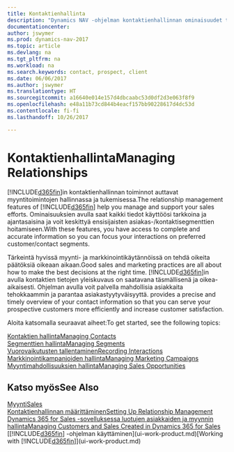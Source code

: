 ```yaml
---
title: Kontaktienhallinta
description: "Dynamics NAV -ohjelman kontaktienhallinnan ominaisuudet tukevat myyntitoimintoja. Voit myös käyttää kontakteja ja prospekteja koskevia tietoja, mikä parantaa asiakaspalvelua."
documentationcenter: 
author: jswymer
ms.prod: dynamics-nav-2017
ms.topic: article
ms.devlang: na
ms.tgt_pltfrm: na
ms.workload: na
ms.search.keywords: contact, prospect, client
ms.date: 06/06/2017
ms.author: jswymer
ms.translationtype: HT
ms.sourcegitcommit: a16640e014e157d4dbcaabc53d0df2d3e063f8f9
ms.openlocfilehash: e48a11b73cd844b4eacf157bb90228617d4dc53d
ms.contentlocale: fi-fi
ms.lasthandoff: 10/26/2017

---
```

# <a name="managing-relationships"></a><span data-ttu-id="bf113-103">Kontaktienhallinta</span><span class="sxs-lookup"><span data-stu-id="bf113-103">Managing Relationships</span></span>
<span data-ttu-id="bf113-104">[!INCLUDE[d365fin](includes/d365fin_md.md)]in kontaktienhallinnan toiminnot auttavat myyntitoimintojen hallinnassa ja tukemisessa.</span><span class="sxs-lookup"><span data-stu-id="bf113-104">The relationship management features of [!INCLUDE[d365fin](includes/d365fin_md.md)] help you manage and support your sales efforts.</span></span> <span data-ttu-id="bf113-105">Ominaisuuksien avulla saat kaikki tiedot käyttöösi tarkkoina ja ajantasaisina ja voit keskittyä ensisijaisten asiakas-/kontaktisegmenttien hoitamiseen.</span><span class="sxs-lookup"><span data-stu-id="bf113-105">With these features, you have access to complete and accurate information so you can focus your interactions on preferred customer/contact segments.</span></span>

<span data-ttu-id="bf113-106">Tärkeintä hyvissä myynti- ja markkinointikäytännöissä on tehdä oikeita päätöksiä oikeaan aikaan.</span><span class="sxs-lookup"><span data-stu-id="bf113-106">Good sales and marketing practices are all about how to make the best decisions at the right time.</span></span> [!INCLUDE[d365fin](includes/d365fin_md.md)]<span data-ttu-id="bf113-107">in avulla kontaktien tietojen yleiskuvaus on saatavana täsmällisenä ja oikea-aikaisesti. Ohjelman avulla voit palvella mahdollisia asiakkaita tehokkaammin ja parantaa asiakastyytyväisyyttä.</span><span class="sxs-lookup"><span data-stu-id="bf113-107"> provides a precise and timely overview of your contact information so that you can serve your prospective customers more efficiently and increase customer satisfaction.</span></span>

<span data-ttu-id="bf113-108">Aloita katsomalla seuraavat aiheet:</span><span class="sxs-lookup"><span data-stu-id="bf113-108">To get started, see the following topics:</span></span>

[<span data-ttu-id="bf113-109">Kontaktien hallinta</span><span class="sxs-lookup"><span data-stu-id="bf113-109">Managing Contacts</span></span>](marketing-contacts.md)  
[<span data-ttu-id="bf113-110">Segmenttien hallinta</span><span class="sxs-lookup"><span data-stu-id="bf113-110">Managing Segments</span></span>](marketing-segments.md)  
[<span data-ttu-id="bf113-111">Vuorovaikutusten tallentaminen</span><span class="sxs-lookup"><span data-stu-id="bf113-111">Recording Interactions</span></span>](marketing-interactions.md)  
[<span data-ttu-id="bf113-112">Markkinointikampanjoiden hallinta</span><span class="sxs-lookup"><span data-stu-id="bf113-112">Managing Marketing Campaigns</span></span>](marketing-campaigns.md)  
[<span data-ttu-id="bf113-113">Myyntimahdollisuuksien hallinta</span><span class="sxs-lookup"><span data-stu-id="bf113-113">Managing Sales Opportunities</span></span>](marketing-manage-sales-opportunities.md)

## <a name="see-also"></a><span data-ttu-id="bf113-114">Katso myös</span><span class="sxs-lookup"><span data-stu-id="bf113-114">See Also</span></span>
[<span data-ttu-id="bf113-115">Myynti</span><span class="sxs-lookup"><span data-stu-id="bf113-115">Sales</span></span>](sales-manage-sales.md)  
[<span data-ttu-id="bf113-116">Kontaktienhallinnan määrittäminen</span><span class="sxs-lookup"><span data-stu-id="bf113-116">Setting Up Relationship Management</span></span>](marketing-setup-marketing.md)  
[<span data-ttu-id="bf113-117">Dynamics 365 for Sales -sovelluksessa luotujen asiakkaiden ja myynnin hallinta</span><span class="sxs-lookup"><span data-stu-id="bf113-117">Managing Customers and Sales Created in Dynamics 365 for Sales</span></span>](marketing-integrate-dynamicscrm.md)  
<span data-ttu-id="bf113-118">[[!INCLUDE[d365fin](includes/d365fin_md.md)] -ohjelman käyttäminen](ui-work-product.md)</span><span class="sxs-lookup"><span data-stu-id="bf113-118">[Working with [!INCLUDE[d365fin](includes/d365fin_md.md)]](ui-work-product.md)</span></span>  

